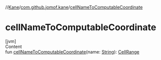 //[Kane](../index.md)/[com.github.jomof.kane](index.md)/[cellNameToComputableCoordinate](cell-name-to-computable-coordinate.md)



# cellNameToComputableCoordinate  
[jvm]  
Content  
fun [cellNameToComputableCoordinate](cell-name-to-computable-coordinate.md)(name: [String](https://kotlinlang.org/api/latest/jvm/stdlib/kotlin/-string/index.html)): [CellRange](-cell-range/index.md)  



